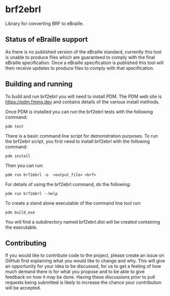 # brf2ebrl

Library for converting BRF to eBraille.

## Status of eBraille support

As there is no published version of the eBraille standard, currently this tool is
unable to produce files which are guaranteed to comply with the final eBraille
specification. Once a eBraille specification is published this tool will then
receive updates to produce files to comply with that specification.

## Building and running

To build and run brf2ebrl you will need to install PDM. The PDM web site is https://pdm.fming.dev and contains details of the various install methods.

Once PDM is installed you can run the brf2ebrl tests with the following command:
```command line
pdm test
```
There is a basic command line script for demonstration purposes. To run the brf2ebrl script, you first need to install brf2ebrl with the following command:
```command line
pdm install
```
Then you can run:
```command line
pdm run brf2ebrl -o  <output_file> <brf>
```
For details of using the brf2ebrl command, do the following:
```command line
pdm run brf2ebrl --help
```
To create a stand alone executable of the command line tool run:
```command line
pdm build_exe
```
You will find a subdirectory named brf2ebrl.dist will be created containing the executable.

## Contributing

If you would like to contribute code to the project, please create an issue on GitHub first explaining what you would like to change and why. This will give an opportunity for your idea to be discussed, for us to get a feeling of how much demand there is for what you propose and to be able to give feedback on how it may be done. Having these discussions prior to pull requests being submitted is likely to increase the chance your contribution will be accepted.